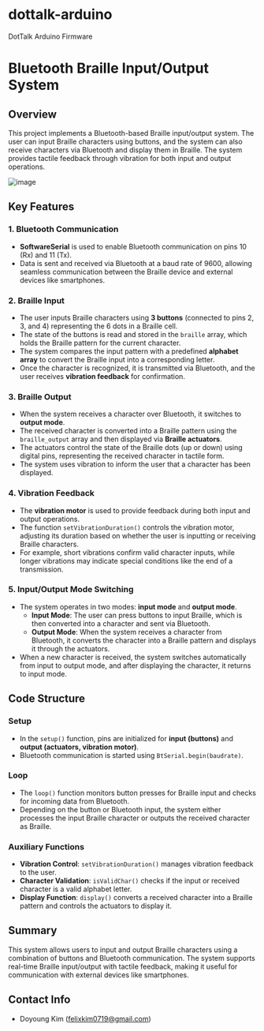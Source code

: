 # dottalk-arduino
DotTalk Arduino Firmware

# Bluetooth Braille Input/Output System

## Overview
This project implements a Bluetooth-based Braille input/output system. The user can input Braille characters using buttons, and the system can also receive characters via Bluetooth and display them in Braille. The system provides tactile feedback through vibration for both input and output operations.

![image](https://user-images.githubusercontent.com/18140805/188360827-5f070fad-446a-4b5d-a96e-76d59f2ebead.png)

## Key Features

### 1. Bluetooth Communication
- **SoftwareSerial** is used to enable Bluetooth communication on pins 10 (Rx) and 11 (Tx).
- Data is sent and received via Bluetooth at a baud rate of 9600, allowing seamless communication between the Braille device and external devices like smartphones.

### 2. Braille Input
- The user inputs Braille characters using **3 buttons** (connected to pins 2, 3, and 4) representing the 6 dots in a Braille cell.
- The state of the buttons is read and stored in the `braille` array, which holds the Braille pattern for the current character.
- The system compares the input pattern with a predefined **alphabet array** to convert the Braille input into a corresponding letter.
- Once the character is recognized, it is transmitted via Bluetooth, and the user receives **vibration feedback** for confirmation.

### 3. Braille Output
- When the system receives a character over Bluetooth, it switches to **output mode**.
- The received character is converted into a Braille pattern using the `braille_output` array and then displayed via **Braille actuators**.
- The actuators control the state of the Braille dots (up or down) using digital pins, representing the received character in tactile form.
- The system uses vibration to inform the user that a character has been displayed.

### 4. Vibration Feedback
- The **vibration motor** is used to provide feedback during both input and output operations.
- The function `setVibrationDuration()` controls the vibration motor, adjusting its duration based on whether the user is inputting or receiving Braille characters.
- For example, short vibrations confirm valid character inputs, while longer vibrations may indicate special conditions like the end of a transmission.

### 5. Input/Output Mode Switching
- The system operates in two modes: **input mode** and **output mode**.
  - **Input Mode**: The user can press buttons to input Braille, which is then converted into a character and sent via Bluetooth.
  - **Output Mode**: When the system receives a character from Bluetooth, it converts the character into a Braille pattern and displays it through the actuators.
- When a new character is received, the system switches automatically from input to output mode, and after displaying the character, it returns to input mode.

## Code Structure

### Setup
- In the `setup()` function, pins are initialized for **input (buttons)** and **output (actuators, vibration motor)**.
- Bluetooth communication is started using `BtSerial.begin(baudrate)`.

### Loop
- The `loop()` function monitors button presses for Braille input and checks for incoming data from Bluetooth.
- Depending on the button or Bluetooth input, the system either processes the input Braille character or outputs the received character as Braille.

### Auxiliary Functions
- **Vibration Control**: `setVibrationDuration()` manages vibration feedback to the user.
- **Character Validation**: `isValidChar()` checks if the input or received character is a valid alphabet letter.
- **Display Function**: `display()` converts a received character into a Braille pattern and controls the actuators to display it.

## Summary
This system allows users to input and output Braille characters using a combination of buttons and Bluetooth communication. The system supports real-time Braille input/output with tactile feedback, making it useful for communication with external devices like smartphones.

## Contact Info
- Doyoung Kim  (felixkim0719@gmail.com)
